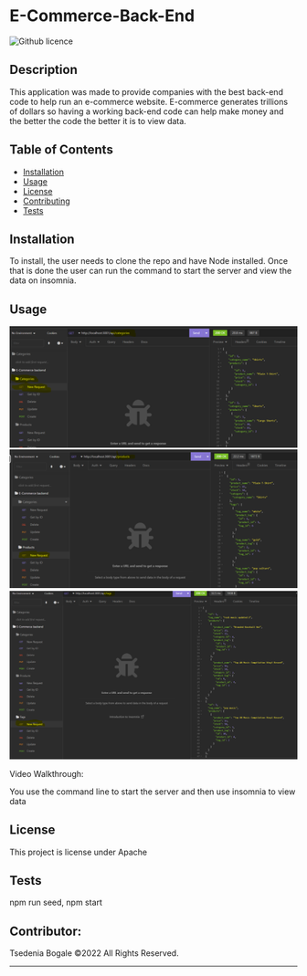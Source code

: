 # E-Commerce-Back-End

![Github licence](http://img.shields.io/badge/license-Appache-blue.svg)

## Description

This application was made to provide companies with the best back-end code to help run an e-commerce website. E-commerce generates trillions of dollars so having a working back-end code can help make money and the better the code the better it is to view data.

## Table of Contents

- [Installation](#installation)
- [Usage](#usage)
- [License](#license)
- [Contributing](#contributing)
- [Tests](#tests)

## Installation

To install, the user needs to clone the repo and have Node installed. Once that is done the user can run the command to start the server and view the data on insomnia.

## Usage

![ScreenShot from application](./Assets/Categiries.png)
![ScreenShot from application](./Assets/Products.png)
![ScreenShot from application](./Assets/Tags.png)

Video Walkthrough:

You use the command line to start the server and then use insomnia to view data

## License

This project is license under Apache


## Tests

npm run seed, npm start

## Contributor:
Tsedenia Bogale ©2022 All Rights Reserved.
- - -